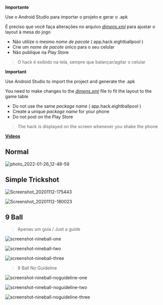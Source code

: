 **Importante**

Use o Android Studio para importar o projeto e gerar o .apk

É preciso que você faça alterações no arquivo *[dimens.xml](https://github.com/jonathansilva/8BallPool/blob/master/app/src/main/res/values/dimens.xml)* para ajustar o layout à mesa do jogo

- Não utilize o mesmo *nome de pacote* ( app.hack.eightballpool )
- Crie um *nome de pacote* único para o seu celular
- Não publique na Play Store

> O hack é exibido na tela, sempre que balançar/agitar o celular

**Important**

Use Android Studio to import the project and generate the .apk

You need to make changes to the *[dimens.xml](https://github.com/jonathansilva/8BallPool/blob/master/app/src/main/res/values/dimens.xml)* file to fit the layout to the game table

- Do not use the same *package name* ( app.hack.eightballpool )
- Create a unique *package name* for your phone
- Do not post on the Play Store

> The hack is displayed on the screen whenever you shake the phone

**[Videos](https://www.youtube.com/playlist?list=PL1Z6DvZsu0GdBTJmiutGIktcVpQwFvaA0)**

## Normal

![photo_2022-01-26_12-48-59](https://user-images.githubusercontent.com/33843748/151197094-71007b9b-bcf0-431c-ad01-5595201b2c20.jpg)

## Simple Trickshot

![Screenshot_20201112-175443](https://user-images.githubusercontent.com/33843748/98998464-ee266780-2514-11eb-8880-e9b16854459b.png)

![Screenshot_20201112-180023](https://user-images.githubusercontent.com/33843748/98998488-f7afcf80-2514-11eb-86fd-c8105c3d0494.png)

## 9 Ball

> Apenas um guia / Just a guide

![screenshot-nineball-one](https://user-images.githubusercontent.com/33843748/100782264-ee66a400-33ea-11eb-97a9-b986373829f2.jpg)

![screenshot-nineball-two](https://user-images.githubusercontent.com/33843748/100782268-ef97d100-33ea-11eb-9b7b-8ca355c8d2a5.jpg)

![screenshot-nineball-three](https://user-images.githubusercontent.com/33843748/100782266-eeff3a80-33ea-11eb-8e54-6382d3579fa3.jpg)

> 9 Ball No Guideline

![screenshot-nineball-noguideline-one](https://user-images.githubusercontent.com/33843748/117866429-85266f00-b26d-11eb-8904-866c59da39fc.jpg)

![screenshot-nineball-noguideline-two](https://user-images.githubusercontent.com/33843748/117866474-90799a80-b26d-11eb-9855-ecf405fc988e.jpg)

![screenshot-nineball-noguideline-three](https://user-images.githubusercontent.com/33843748/117866526-9ec7b680-b26d-11eb-989c-799f46984563.jpg)
